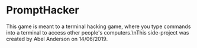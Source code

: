 # PromptHacker
This game is meant to a terminal hacking game, where you type commands into a terminal to access other people's computers.\nThis side-project was created by Abel Anderson on 14/06/2019.